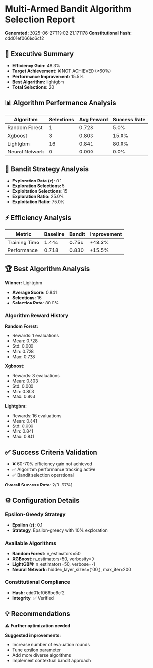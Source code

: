 # Multi-Armed Bandit Algorithm Selection Report

**Generated:** 2025-06-27T19:02:21.171178
**Constitutional Hash:** cdd01ef066bc6cf2

## 🎯 Executive Summary

- **Efficiency Gain:** 48.3%
- **Target Achievement:** ❌ NOT ACHIEVED (≥60%)
- **Performance Improvement:** 15.5%
- **Best Algorithm:** lightgbm
- **Total Selections:** 20

## 📊 Algorithm Performance Analysis

| Algorithm | Selections | Avg Reward | Success Rate |
|-----------|------------|------------|-------------|
| Random Forest | 1 | 0.728 | 5.0% |
| Xgboost | 3 | 0.803 | 15.0% |
| Lightgbm | 16 | 0.841 | 80.0% |
| Neural Network | 0 | 0.000 | 0.0% |

## 🎲 Bandit Strategy Analysis

- **Exploration Rate (ε):** 0.1
- **Exploration Selections:** 5
- **Exploitation Selections:** 15
- **Exploration Ratio:** 25.0%
- **Exploitation Ratio:** 75.0%

## ⚡ Efficiency Analysis

| Metric | Baseline | Bandit | Improvement |
|--------|----------|--------|-------------|
| Training Time | 1.44s | 0.75s | +48.3% |
| Performance | 0.718 | 0.830 | +15.5% |

## 🏆 Best Algorithm Analysis

**Winner:** Lightgbm

- **Average Score:** 0.841
- **Selections:** 16
- **Selection Rate:** 80.0%

### Algorithm Reward History

**Random Forest:**
- Rewards: 1 evaluations
- Mean: 0.728
- Std: 0.000
- Min: 0.728
- Max: 0.728

**Xgboost:**
- Rewards: 3 evaluations
- Mean: 0.803
- Std: 0.000
- Min: 0.803
- Max: 0.803

**Lightgbm:**
- Rewards: 16 evaluations
- Mean: 0.841
- Std: 0.000
- Min: 0.841
- Max: 0.841

## ✅ Success Criteria Validation

- ❌ 60-70% efficiency gain not achieved
- ✅ Algorithm performance tracking active
- ✅ Bandit selection operational

**Overall Success Rate:** 2/3 (67%)

## ⚙️ Configuration Details

### Epsilon-Greedy Strategy
- **Epsilon (ε):** 0.1
- **Strategy:** Epsilon-greedy with 10% exploration

### Available Algorithms
- **Random Forest:** n_estimators=50
- **XGBoost:** n_estimators=50, verbosity=0
- **LightGBM:** n_estimators=50, verbose=-1
- **Neural Network:** hidden_layer_sizes=(100,), max_iter=200

### Constitutional Compliance
- **Hash:** cdd01ef066bc6cf2
- **Integrity:** ✅ Verified

## 💡 Recommendations

⚠️ **Further optimization needed**

**Suggested improvements:**
- Increase number of evaluation rounds
- Tune epsilon parameter
- Add more diverse algorithms
- Implement contextual bandit approach
